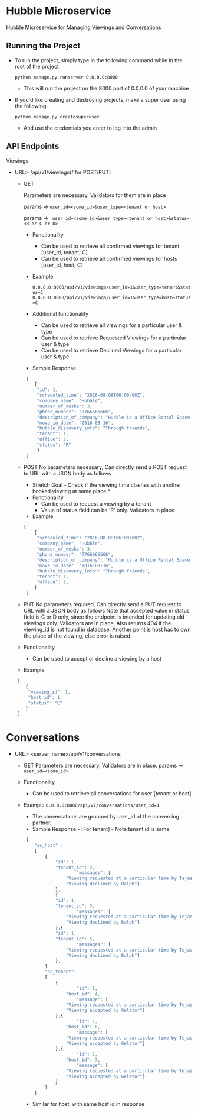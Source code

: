 Hubble Microservice
==============================

Hubble Microservice for Managing Viewings and Conversations

Running the Project
--------------------
* To run the project, simply type in the following command while in the root of the project

	```python manage.py runserver 0.0.0.0:8000```

  	- This will run the project on the 8000 port of 0.0.0.0 of your machine

* If you'd like creating and destroying projects, make a super user using the following 

	```python manage.py createsuperuser```

  	- And use the credentials you enter to log into the admin


API Endpoints
--------------

Viewings


* URL:- <servername>/api/v1/viewings(/ for POST/PUT)

  - GET
  	
  	Parameters are necessary. Validators for them are in place
  	
  	params => ``` user_id=<some_id>&user_type=<tenant or host> ```

  	params => ``` user_id=<some_id>&user_type=<tenant or host>&status=<R or C or D>```

    - Functionality 
    	- Can be used to retrieve all confirmed viewings for tenant [user_id, tenant, C]
    	- Can be used to retrieve all confirmed viewings for hosts [user_id, host, C]
    - Example

        ``` 0.0.0.0:8000/api/v1/viewings/user_id=1&user_type=tenant&status=C ```
        ``` 0.0.0.0:8000/api/v1/viewings/user_id=1&user_type=host&status=C ```
    - Additional functionality
    	- Can be used to retrieve all viewings for a particular user & type
    	- Can be used to retrieve Requested Viewings for a particular user & type    
    	- Can be used to retrieve Declined Viewings for a particular user & type
    - Sample Response

    ```javascript
   	 [
   	 	{
   		 "id": 1,
   	     "scheduled_time": "2016-08-08T06:00:00Z",
   	     "company_name": "Hubble",
         "number_of_desks": 3,
   	     "phone_number": "7766666666",
   	     "description_of_company": "Hubble is a Office Rental Space Company in London",
   	     "move_in_date": "2016-08-16",
   	     "hubble_discovery_info": "Through friends",
   	     "tenant": 1,
    	 "office": 2,
    	 "status": "R"
    	 }
     ]
    ```

  - POST
  	No parameters necessary, Can directly send a POST request to URL with a JSON body as follows
  	
  	* Stretch Goal - Check if the viewing time clashes with another booked viewing at same place *
  	
  	- Functionality
     	- Can be used to request a viewing by a tenant
     	- Value of status field can be 'R' only. Validators in place
    - Example 

    ```javascript
    [
    	{
         "scheduled_time": "2016-08-08T06:00:00Z",
         "company_name": "Hubble",
         "number_of_desks": 3,
   	     "phone_number": "7766666666",
   	     "description_of_company": "Hubble is a Office Rental Space Company in London",
   	     "move_in_date": "2016-08-16",
   	     "hubble_discovery_info": "Through friends",
   	     "tenant": 1,    	     
   	     "office": 2,
    	}
     ]
   	``` 
   - PUT
   	No parameters required, Can directly send a PUT request to URL with a JSON body as follows
	Note that accepted value in status field is C or D only, since the endpoint is intended for 
  	updating old viewings only. Validators are in place. Also returns 404 if the viewing_id is not 
  	found in database.
  	Another point is host has to own the place of the viewing, else error is raised
  	- Functionality
  		- Can be used to accept or decline a viewing by a host
  	- Example

  	```javascript
     [
     	{
         "viewing_id": 1,
     	 "host_id": 1,
         "status": "C"
     	}
     ]
    ```
    

Conversations
=============

* URL:- <server_name>/api/v1/conversations

	- GET
	Parameters are necessary. Validators are in place.
	params => ``` user_id=<some_id> ```
    - Functionality 
    	- Can be used to retrieve all conversations for user [tenant or host]
    - Example
        ``` 0.0.0.0:8000/api/v1/conversations/user_id=1 ```
    	- The conversations are grouped by user_id of the conversing partner.
    	- Sample Response:-  [For tenant] - Note tenant id is same

   	 	```javascript
   	 	 [
   	 		"as_host" : 
   	 		[
   	 			{
   	 				"id": 1,
   	 		 		"tenant_id": 2,
    	    				"messages": [
    					"Viewing requested at a particular time by Tejas",
    					"Viewing declined by Ralph"]
    	 			},
    	 			{
   	 				"id": 1,
   	 		 		"tenant_id": 3,
    	    				"messages": [
    					"Viewing requested at a particular time by Tejas",
    					"Viewing declined by Ralph"]
    	 			},{
   	 				"id": 1,
   	 		 		"tenant_id": 5,
    	    				"messages": [
    					"Viewing requested at a particular time by Tejas",
    					"Viewing declined by Ralph"]
    	 			},
    	 		]
    			"as_tenant": 
    			[
    				{
    	    				"id": 1,
    		 			"host_id": 4,
	    	    			"message": [
    					"Viewing requested at a particular time by Tejas",
    					"Viewing accepted by Gelator"]
    	 			},{
    	    				"id": 1,
    		 			"host_id": 6,
	    	    			"message": [
    					"Viewing requested at a particular time by Tejas",
    					"Viewing accepted by Gelator"]
    	 			},{
    	    				"id": 1,
    		 			"host_id": 7,
	    	    			"message": [
    					"Viewing requested at a particular time by Tejas",
    					"Viewing accepted by Gelator"]
    	 			}
    	 		]
    	 	]
    	```
    	- Similar for host, with same host id in response

